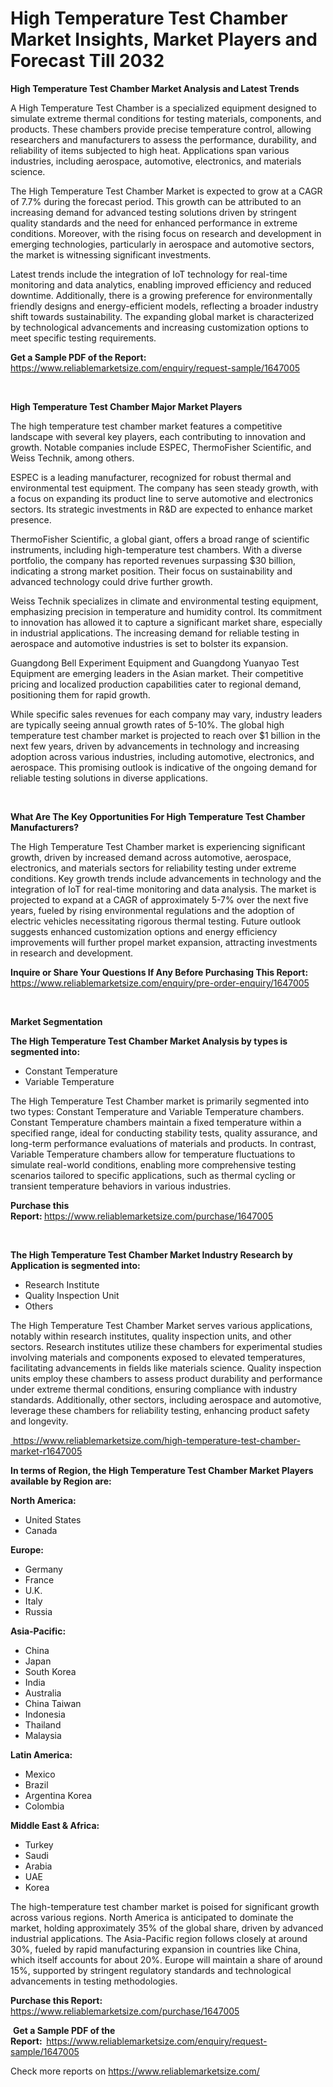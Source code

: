 <p><h1>High Temperature Test Chamber Market Insights, Market Players and Forecast Till 2032</h1></p><p><strong>High Temperature Test Chamber Market Analysis and Latest Trends</strong></p>
<p><p>A High Temperature Test Chamber is a specialized equipment designed to simulate extreme thermal conditions for testing materials, components, and products. These chambers provide precise temperature control, allowing researchers and manufacturers to assess the performance, durability, and reliability of items subjected to high heat. Applications span various industries, including aerospace, automotive, electronics, and materials science.</p><p>The High Temperature Test Chamber Market is expected to grow at a CAGR of 7.7% during the forecast period. This growth can be attributed to an increasing demand for advanced testing solutions driven by stringent quality standards and the need for enhanced performance in extreme conditions. Moreover, with the rising focus on research and development in emerging technologies, particularly in aerospace and automotive sectors, the market is witnessing significant investments. </p><p>Latest trends include the integration of IoT technology for real-time monitoring and data analytics, enabling improved efficiency and reduced downtime. Additionally, there is a growing preference for environmentally friendly designs and energy-efficient models, reflecting a broader industry shift towards sustainability. The expanding global market is characterized by technological advancements and increasing customization options to meet specific testing requirements.</p></p>
<p><strong>Get a Sample PDF of the Report:&nbsp;</strong> <a href="https://www.reliablemarketsize.com/enquiry/request-sample/1647005?utm_campaign=2744&utm_medium=2&utm_source=Github&utm_content=ia&utm_term=11042025&utm_id=high-temperature-test-chamber">https://www.reliablemarketsize.com/enquiry/request-sample/1647005</a></p>
<p>&nbsp;</p>
<p><strong>High Temperature Test Chamber Major Market Players</strong></p>
<p><p>The high temperature test chamber market features a competitive landscape with several key players, each contributing to innovation and growth. Notable companies include ESPEC, ThermoFisher Scientific, and Weiss Technik, among others.</p><p>ESPEC is a leading manufacturer, recognized for robust thermal and environmental test equipment. The company has seen steady growth, with a focus on expanding its product line to serve automotive and electronics sectors. Its strategic investments in R&D are expected to enhance market presence.</p><p>ThermoFisher Scientific, a global giant, offers a broad range of scientific instruments, including high-temperature test chambers. With a diverse portfolio, the company has reported revenues surpassing $30 billion, indicating a strong market position. Their focus on sustainability and advanced technology could drive further growth.</p><p>Weiss Technik specializes in climate and environmental testing equipment, emphasizing precision in temperature and humidity control. Its commitment to innovation has allowed it to capture a significant market share, especially in industrial applications. The increasing demand for reliable testing in aerospace and automotive industries is set to bolster its expansion.</p><p>Guangdong Bell Experiment Equipment and Guangdong Yuanyao Test Equipment are emerging leaders in the Asian market. Their competitive pricing and localized production capabilities cater to regional demand, positioning them for rapid growth.</p><p>While specific sales revenues for each company may vary, industry leaders are typically seeing annual growth rates of 5-10%. The global high temperature test chamber market is projected to reach over $1 billion in the next few years, driven by advancements in technology and increasing adoption across various industries, including automotive, electronics, and aerospace. This promising outlook is indicative of the ongoing demand for reliable testing solutions in diverse applications.</p></p>
<p>&nbsp;</p>
<p><strong>What Are The Key Opportunities For High Temperature Test Chamber Manufacturers?</strong></p>
<p><p>The High Temperature Test Chamber market is experiencing significant growth, driven by increased demand across automotive, aerospace, electronics, and materials sectors for reliability testing under extreme conditions. Key growth trends include advancements in technology and the integration of IoT for real-time monitoring and data analysis. The market is projected to expand at a CAGR of approximately 5-7% over the next five years, fueled by rising environmental regulations and the adoption of electric vehicles necessitating rigorous thermal testing. Future outlook suggests enhanced customization options and energy efficiency improvements will further propel market expansion, attracting investments in research and development.</p></p>
<p><strong>Inquire or Share Your Questions If Any Before Purchasing This Report:</strong> <a href="https://www.reliablemarketsize.com/enquiry/pre-order-enquiry/1647005?utm_campaign=2744&utm_medium=2&utm_source=Github&utm_content=ia&utm_term=11042025&utm_id=high-temperature-test-chamber">https://www.reliablemarketsize.com/enquiry/pre-order-enquiry/1647005</a></p>
<p>&nbsp;</p>
<p><strong>Market Segmentation</strong></p>
<p><strong>The High Temperature Test Chamber Market Analysis by types is segmented into:</strong></p>
<p><ul><li>Constant Temperature</li><li>Variable Temperature</li></ul></p>
<p><p>The High Temperature Test Chamber market is primarily segmented into two types: Constant Temperature and Variable Temperature chambers. Constant Temperature chambers maintain a fixed temperature within a specified range, ideal for conducting stability tests, quality assurance, and long-term performance evaluations of materials and products. In contrast, Variable Temperature chambers allow for temperature fluctuations to simulate real-world conditions, enabling more comprehensive testing scenarios tailored to specific applications, such as thermal cycling or transient temperature behaviors in various industries.</p></p>
<p><strong>Purchase this Report:&nbsp;</strong><a href="https://www.reliablemarketsize.com/purchase/1647005?utm_campaign=2744&utm_medium=2&utm_source=Github&utm_content=ia&utm_term=11042025&utm_id=high-temperature-test-chamber">https://www.reliablemarketsize.com/purchase/1647005</a></p>
<p>&nbsp;</p>
<p><strong>The High Temperature Test Chamber Market Industry Research by Application is segmented into:</strong></p>
<p><ul><li>Research Institute</li><li>Quality Inspection Unit</li><li>Others</li></ul></p>
<p><p>The High Temperature Test Chamber Market serves various applications, notably within research institutes, quality inspection units, and other sectors. Research institutes utilize these chambers for experimental studies involving materials and components exposed to elevated temperatures, facilitating advancements in fields like materials science. Quality inspection units employ these chambers to assess product durability and performance under extreme thermal conditions, ensuring compliance with industry standards. Additionally, other sectors, including aerospace and automotive, leverage these chambers for reliability testing, enhancing product safety and longevity.</p></p>
<p><a href="https://www.reliablemarketsize.com/high-temperature-test-chamber-market-r1647005?utm_campaign=2744&utm_medium=2&utm_source=Github&utm_content=ia&utm_term=11042025&utm_id=high-temperature-test-chamber">&nbsp;https://www.reliablemarketsize.com/high-temperature-test-chamber-market-r1647005</a></p>
<p><strong>In terms of Region, the High Temperature Test Chamber Market Players available by Region are:</strong></p>
<p>
    <p> <strong> North America: </strong>
        <ul>
            <li>United States</li>
            <li>Canada</li>
        </ul>
        </p> 
    <p> <strong> Europe: </strong>
        <ul>
            <li>Germany</li>
            <li>France</li>
            <li>U.K.</li>
            <li>Italy</li>
            <li>Russia</li>
        </ul>
        </p> 
    <p> <strong> Asia-Pacific: </strong>
        <ul>
            <li>China</li>
            <li>Japan</li>
            <li>South Korea</li>
            <li>India</li>
            <li>Australia</li>
            <li>China Taiwan</li>
            <li>Indonesia</li>
            <li>Thailand</li>
            <li>Malaysia</li>
        </ul>
        </p> 
    <p> <strong> Latin America: </strong>
        <ul>
            <li>Mexico</li>
            <li>Brazil</li>
            <li>Argentina Korea</li>
            <li>Colombia</li>
        </ul>
        </p> 
    <p> <strong> Middle East & Africa: </strong>
        <ul>
            <li>Turkey</li>
            <li>Saudi</li>
            <li>Arabia</li>
            <li>UAE</li>
            <li>Korea</li>
        </ul>
    </p>
    </p>
<p><p>The high-temperature test chamber market is poised for significant growth across various regions. North America is anticipated to dominate the market, holding approximately 35% of the global share, driven by advanced industrial applications. The Asia-Pacific region follows closely at around 30%, fueled by rapid manufacturing expansion in countries like China, which itself accounts for about 20%. Europe will maintain a share of around 15%, supported by stringent regulatory standards and technological advancements in testing methodologies.</p></p>
<p><strong>Purchase this Report: </strong><a href="https://www.reliablemarketsize.com/purchase/1647005?utm_campaign=2744&utm_medium=2&utm_source=Github&utm_content=ia&utm_term=11042025&utm_id=high-temperature-test-chamber">https://www.reliablemarketsize.com/purchase/1647005</a></p>
<p>&nbsp;<strong>Get a Sample PDF of the Report:&nbsp;&nbsp;</strong><a href="https://www.reliablemarketsize.com/enquiry/request-sample/1647005?utm_campaign=2744&utm_medium=2&utm_source=Github&utm_content=ia&utm_term=11042025&utm_id=high-temperature-test-chamber">https://www.reliablemarketsize.com/enquiry/request-sample/1647005</a></p>
<p><strong></strong></p>
<p>Check more reports on <a href="https://www.reliablemarketsize.com/?utm_campaign=2744&utm_medium=2&utm_source=Github&utm_content=ia&utm_term=11042025&utm_id=high-temperature-test-chamber">https://www.reliablemarketsize.com/</a></p>